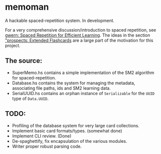 # memoman
A hackable spaced-repetition system. In development.

For a very comprehensive discussion/introduction to spaced repetition, see
[gwern: Spaced Repetition for Efficient Learning](https://www.gwern.net/Spaced-repetition).
The ideas in the section ["prospects: Extended Flashcards](https://www.gwern.net/Spaced-repetition#prospects-extended-flashcards) are a large part of the motivation for this project.

## The source:
- SuperMemo.hs contains a simple implementation of the SM2 algorithm for spaced-repetition.
- Database.hs contains the system for managing the metadata, associating file paths, ids and SM2 learning data.
- SerialUUID.hs contains an orphan instance of `Serializable` for the `UUID` type of `Data.UUID`.

## TODO:
- Profiling of the database system for very large card collections.
- Implement basic card formats/types. (somewhat done)
- Implement CLI review. (Done)
- De-spaghettify, fix encapsulation of the various modules.
- Writer proper robust parsing code.